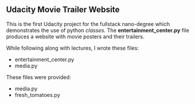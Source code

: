 Udacity Movie Trailer Website
-----------------------------
This is the first Udacity project for the fullstack nano-degree which
 demonstrates the use of python *classes*. The **entertainment_center.py** file produces a website with movie posters and their trailers.

While following along with lectures, I wrote these files:

- entertainment_center.py
- media.py

These files were provided:

- media.py
- fresh_tomatoes.py
